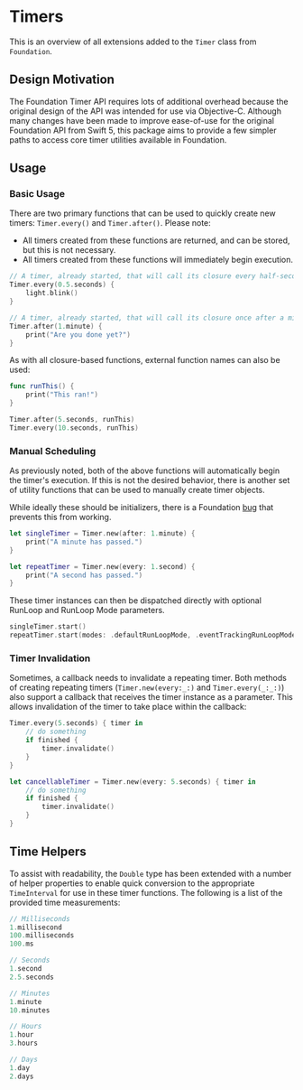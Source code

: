# Timers

This is an overview of all extensions added to the `Timer` class from `Foundation`.

## Design Motivation

The Foundation Timer API requires lots of additional overhead because the original design
of the API was intended for use via Objective-C. Although many changes have been made 
to improve ease-of-use for the original Foundation API from Swift 5, this package aims to 
provide a few simpler paths to access core timer utilities available in Foundation.

## Usage

### Basic Usage
There are two primary functions that can be used to quickly create new timers: `Timer.every()` and `Timer.after()`.
Please note:
  - All timers created from these functions are returned, and can be stored, but this is not necessary.
  - All timers created from these functions will immediately begin execution.

```swift
// A timer, already started, that will call its closure every half-second.
Timer.every(0.5.seconds) {
    light.blink()
}

// A timer, already started, that will call its closure once after a minute.
Timer.after(1.minute) {
    print("Are you done yet?")
}
```

As with all closure-based functions, external function names can also be used:

```swift
func runThis() {
    print("This ran!")
}

Timer.after(5.seconds, runThis)
Timer.every(10.seconds, runThis)
```

### Manual Scheduling

As previously noted, both of the above functions will automatically begin the
timer's execution. If this is not the desired behavior, there is another
set of utility functions that can be used to manually create timer objects.

While ideally these should be initializers, there is a Foundation 
[bug](http://www.openradar.me/18720947) that prevents this from working.

```swift
let singleTimer = Timer.new(after: 1.minute) {
    print("A minute has passed.")
}

let repeatTimer = Timer.new(every: 1.second) {
    print("A second has passed.")
}
```
These timer instances can then be dispatched directly with optional
RunLoop and RunLoop Mode parameters.

```swift
singleTimer.start()
repeatTimer.start(modes: .defaultRunLoopMode, .eventTrackingRunLoopMode)
```

### Timer Invalidation

Sometimes, a callback needs to invalidate a repeating timer. Both methods
of creating repeating timers (`Timer.new(every:_:)` and `Timer.every(_:_:)`) 
also support a callback that receives the timer instance as a parameter. 
This allows invalidation of the timer to take place within the callback:

```swift
Timer.every(5.seconds) { timer in
    // do something
    if finished {
        timer.invalidate()
    }
}

let cancellableTimer = Timer.new(every: 5.seconds) { timer in 
    // do something
    if finished { 
        timer.invalidate() 
    }
}
```

## Time Helpers

To assist with readability, the `Double` type has been extended with a number
of helper properties to enable quick conversion to the appropriate `TimeInterval`
for use in these timer functions. The following is a list of the provided
time measurements:

```swift
// Milliseconds
1.millisecond
100.milliseconds
100.ms

// Seconds
1.second
2.5.seconds

// Minutes
1.minute
10.minutes

// Hours
1.hour
3.hours

// Days
1.day
2.days
```
